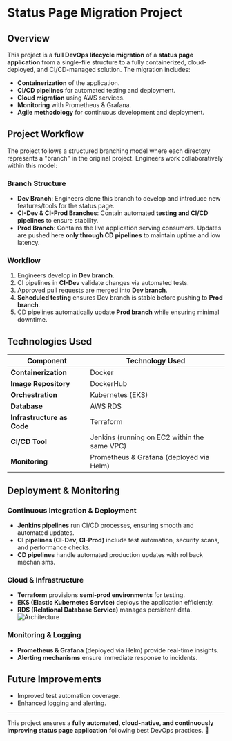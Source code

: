 # Status Page Migration Project

## Overview
This project is a **full DevOps lifecycle migration** of a **status page application** from a single-file structure to a fully containerized, cloud-deployed, and CI/CD-managed solution. The migration includes:

- **Containerization** of the application.
- **CI/CD pipelines** for automated testing and deployment.
- **Cloud migration** using AWS services.
- **Monitoring** with Prometheus & Grafana.
- **Agile methodology** for continuous development and deployment.

## Project Workflow
The project follows a structured branching model where each directory represents a "branch" in the original project. Engineers work collaboratively within this model:

### **Branch Structure**
- **Dev Branch**: Engineers clone this branch to develop and introduce new features/tools for the status page.
- **CI-Dev & CI-Prod Branches**: Contain automated **testing and CI/CD pipelines** to ensure stability.
- **Prod Branch**: Contains the live application serving consumers. Updates are pushed here **only through CD pipelines** to maintain uptime and low latency.

### **Workflow**
1. Engineers develop in **Dev branch**.
2. CI pipelines in **CI-Dev** validate changes via automated tests.
3. Approved pull requests are merged into **Dev branch**.
4. **Scheduled testing** ensures Dev branch is stable before pushing to **Prod branch**.
5. CD pipelines automatically update **Prod branch** while ensuring minimal downtime.

## **Technologies Used**
| **Component** | **Technology Used** |
|--------------|------------------|
| **Containerization** | Docker |
| **Image Repository** | DockerHub |
| **Orchestration** | Kubernetes (EKS) |
| **Database** | AWS RDS |
| **Infrastructure as Code** | Terraform |
| **CI/CD Tool** | Jenkins (running on EC2 within the same VPC) |
| **Monitoring** | Prometheus & Grafana (deployed via Helm) |

## **Deployment & Monitoring**
### **Continuous Integration & Deployment**
- **Jenkins pipelines** run CI/CD processes, ensuring smooth and automated updates.
- **CI pipelines (CI-Dev, CI-Prod)** include test automation, security scans, and performance checks.
- **CD pipelines** handle automated production updates with rollback mechanisms.

### **Cloud & Infrastructure**
- **Terraform** provisions **semi-prod environments** for testing.
- **EKS (Elastic Kubernetes Service)** deploys the application efficiently.
- **RDS (Relational Database Service)** manages persistent data.
  ![Architecture](https://github.com/user-attachments/assets/e1a080b6-81a9-44a7-99ec-f5906eb5cb33)

### **Monitoring & Logging**
- **Prometheus & Grafana** (deployed via Helm) provide real-time insights.
- **Alerting mechanisms** ensure immediate response to incidents.

## **Future Improvements**
- Improved test automation coverage.
- Enhanced logging and alerting.

---

This project ensures a **fully automated, cloud-native, and continuously improving status page application** following best DevOps practices. 🚀
